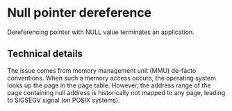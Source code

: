 # Null pointer dereference

Dereferencing pointer with NULL value terminates an application.

## Technical details
The issue comes from memory management unit (MMU) de-facto conventions. When such a memory access occurs, the operating system looks up the page in the page table. However, the address range of the page containing null address is historically not mapped to any page, leading to SIGSEGV signal (on POSIX systems).